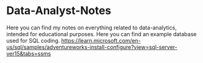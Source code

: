 # Data-Analyst-Notes
Here you can find my notes on everything related to data-analytics, 
intended for educational purposes.
Here you can find an example database used for SQL coding. 
https://learn.microsoft.com/en-us/sql/samples/adventureworks-install-configure?view=sql-server-ver15&tabs=ssms
